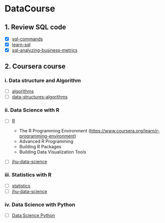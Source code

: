 # DataCourse

## 1. Review SQL code
- [X] [sql-commands](https://www.codecademy.com/articles/sql-commands)
- [X] [learn-sql](https://www.codecademy.com/learn/learn-sql)
- [X] [sql-analyzing-business-metrics](https://www.codecademy.com/learn/sql-analyzing-business-metrics/)

## 2. Coursera course

### i. Data structure and Algorithm
- [ ] [algorithms](https://www.coursera.org/specializations/algorithms)
- [ ] [data-structures-algorithms](https://www.coursera.org/specializations/data-structures-algorithms)

### ii. Data Science with R
- [ ] [R](https://www.coursera.org/specializations/r)
  * The R Programming Environment (https://www.coursera.org/learn/r-programming-environment)
  * Advanced R Programming
  * Building R Packages
  * Building Data Visualization Tools

- [ ] [jhu-data-science](https://www.coursera.org/specializations/jhu-data-science)

### iii. Statistics with R
- [ ] [statistics](https://www.coursera.org/specializations/statistics)
- [ ] [jhu-data-science](https://www.coursera.org/specializations/jhu-data-science)

### iv. Data Science with Python
- [ ] [Data Science Python](https://www.coursera.org/specializations/data-science-python)
